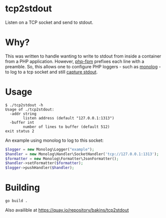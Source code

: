 tcp2stdout
==========

Listen on a TCP socket and send to stdout.

Why?
====

This was written to handle wanting to write to stdout from inside a container from a PHP
application. However, [php-fpm](https://bugs.php.net/bug.php?id=71880) prefixes each line with a preamble.  So, this allows one to configure PHP loggers - such as [monolog](https://github.com/Seldaek/monolog) - to log
to a tcp socket and still [capture stdout](https://12factor.net/logs).

Usage
=====

```
$ ./tcp2stdout -h
Usage of ./tcp2stdout:
  -addr string
    	listen address (default "127.0.0.1:1313")
  -buffer int
    	number of lines to buffer (default 512)
exit status 2
```

An example using monolog to log to this socket:

```php
$logger = new Monolog\Logger("example");
$handler = new Monolog\Handler\SocketHandler('tcp://127.0.0.1:1313');
$formatter = new Monolog\Formatter\JsonFormatter();
$handler->setFormatter($formatter);
$logger->pushHandler($handler);
```

Building
========

```
go build .
````

Also availible at https://quay.io/repository/bakins/tcp2stdout
